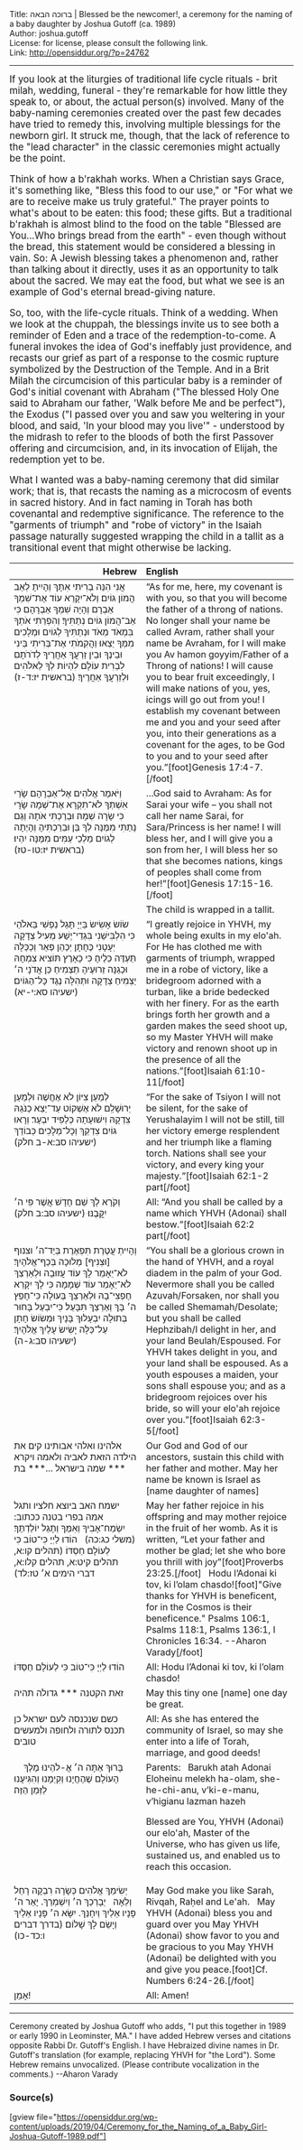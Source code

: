 <html>
<head></head>
<body>
Title: ברוכה הבאה | Blessed be the newcomer!, a ceremony for the naming of a baby daughter by Joshua Gutoff (ca. 1989)<br />
Author: joshua.gutoff<br />
License: for license, please consult the following link.<br />
Link: <a href="http://opensiddur.org/?p=24762">http://opensiddur.org/?p=24762</a>
<p />
<hr />

<div class="english" style="font-size: 1.2em;">
If you look at the liturgies of traditional life cycle rituals - brit milah, wedding, funeral - they're remarkable for how little they speak to, or about, the actual person(s) involved. Many of the baby-naming ceremonies created over the past few decades have tried to remedy this, involving multiple blessings for the newborn girl. It struck me, though, that the lack of reference to the "lead character" in the classic ceremonies might actually be the point.

Think of how a b'rakhah works. When a Christian says Grace, it's something like, "Bless this food to our use," or "For what we are to receive make us truly grateful." The prayer points to what's about to be eaten: this food; these gifts. But a traditional b'rakhah is almost blind to the food on the table "Blessed are You...Who brings bread from the earth" - even though without the bread, this statement would be considered a blessing in vain. So: A Jewish blessing takes a phenomenon and, rather than talking about it directly, uses it as an opportunity to talk about the sacred. We may eat the food, but what we see is an example of God's eternal bread-giving nature.

So, too, with the life-cycle rituals. Think of a wedding. When we look at the chuppah, the blessings invite us to see both a reminder of Eden and a trace of the redemption-to-come. A funeral invokes the idea of God's ineffably just providence, and recasts our grief as part of a response to the cosmic rupture symbolized by the Destruction of the Temple. And in a Brit Milah the circumcision of this particular baby is a reminder of God's initial covenant with Abraham ("The blessed Holy One said to Abraham our father, 'Walk before Me and be perfect"), the Exodus ("I passed over you and saw you weltering in your blood, and said, 'In your blood may you live'" - understood by the midrash to refer to the bloods of both the first Passover offering and circumcision, and, in its invocation of Elijah, the redemption yet to be.

What I wanted was a baby-naming ceremony that did similar work; that is, that recasts the naming as a microcosm of events in sacred history. And in fact naming in Torah has both covenantal and redemptive significance. The reference to the "garments of triumph" and "robe of victory" in the Isaiah passage naturally suggested wrapping the child in a tallit as a transitional event that might otherwise be lacking.
</div>

<table style="margin-left: auto;margin-right: auto;" class="draggable">
<thead><tr><th id="x" style="text-align: right;">Hebrew</th><th style="text-align: left;">English</th></tr></thead>
<tbody>
<tr><td style="vertical-align:top;" width="46%">
<div class="liturgy"><span lang="he">
אֲנִי הִנֵּה בְרִיתִי אִתָּךְ וְהָיִיתָ לְאַב הֲמוֹן גּוֹיִם׃ וְלֹא־יִקָּרֵא עוֹד אֶת־שִׁמְךָ אַבְרָם וְהָיָה שִׁמְךָ אַבְרָהָם כִּי אַב־הֲמוֹן גּוֹיִם נְתַתִּיךָ׃ וְהִפְרֵתִי אֹתְךָ בִּמְאֹד מְאֹד וּנְתַתִּיךָ לְגוֹיִם וּמְלָכִים מִמְּךָ יֵצֵאוּ׃ וַהֲקִמֹתִי אֶת־בְּרִיתִי בֵּינִי וּבֵינֶךָ וּבֵין זַרְעֲךָ אַחֲרֶיךָ לְדֹרֹתָם לִבְרִית עוֹלָם לִהְיוֹת לְךָ לֵאלֹהִים וּלְזַרְעֲךָ אַחֲרֶיךָ׃ <span class="citation">(בראשית יז:ד-ז)</span>
</span></div></td>
 
<td style="vertical-align:top;" width="53%">
<div class="english">
“As for me, here, my covenant is with you, so that you will become the father of a throng of nations. No longer shall your name be called Avram, rather shall your name be Avraham, for I will make you Av hamon goyyim/Father of a Throng of nations! I will cause you to bear fruit exceedingly, I will make nations of you, yes, icings will go out from you! I establish my covenant between me and you and your seed after you, into their generations as a covenant for the ages, to be God to you and to your seed after you.”[foot]Genesis 17:4-7.[/foot]
</div></td></tr>


<tr><td style="vertical-align:top;" width="46%">
<div class="liturgy"><span lang="he">
וַיֹּאמֶר אֱלֹהִים אֶל־אַבְרָהָם שָׂרַי אִשְׁתְּךָ לֹא־תִקְרָא אֶת־שְׁמָהּ שָׂרָי כִּי שָׂרָה שְׁמָהּ׃ וּבֵרַכְתִּי אֹתָהּ וְגַם נָתַתִּי מִמֶּנָּה לְךָ בֵּן וּבֵרַכְתִּיהָ וְהָיְתָה לְגוֹיִם מַלְכֵי עַמִּים מִמֶּנָּה יִהְיוּ׃ <span class="citation">(בראשית יז:טו-טז)</span>
</span></div></td>
 
<td style="vertical-align:top;" width="53%">
<div class="english">
…God said to Avraham: As for Sarai your wife – you shall not call her name Sarai, for Sara/Princess is her name! I will bless her, and I will give you a son from her, I will bless her so that she becomes nations, kings of peoples shall come from her!”[foot]Genesis 17:15-16.[/foot]
</div></td></tr>


<tr><td style="vertical-align:top;" width="46%">
<div class="liturgy"><span lang="he">

</span></div></td>
 
<td style="vertical-align:top;" width="53%">
<div class="english">
<span class="instruction">The child is wrapped in a tallit.</span>
</div></td></tr>


<tr><td style="vertical-align:top;" width="46%">
<div class="liturgy"><span lang="he">
שׂוֹשׂ אָשִׂישׂ בַּיְיָ תָּגֵל נַפְשִׁי בֵּאלֹהַי כִּי הִלְבִּישַׁנִי בִּגְדֵי־יֶשַׁע מְעִיל צְדָקָה יְעָטָנִי כֶּחָתָן יְכַהֵן פְּאֵר וְכַכַּלָּה תַּעְדֶּה כֵלֶיהָ׃ כִּי כָאָרֶץ תּוֹצִיא צִמְחָהּ וּכְגַנָּה זֵרוּעֶיהָ תַצְמִיחַ כֵּן אֲדֹנָי ה׳ יַצְמִיחַ צְדָקָה וּתְהִלָּה נֶגֶד כָּל־הַגּוֹיִם׃ <span class="citation">(ישעיהו סא:י-יא)</span>
</span></div></td>
 
<td style="vertical-align:top;" width="53%">
<div class="english">
“I greatly rejoice in YHVH, my whole being exults in my elo'ah. For He has clothed me with garments of triumph, wrapped me in a robe of victory, like a bridegroom adorned with a turban, like a bride bedecked with her finery. For as the earth brings forth her growth and a garden makes the seed shoot up, so my Master YHVH will make victory and renown shoot up in the presence of all the nations.”[foot]Isaiah 61:10-11[/foot]
</div></td></tr>


<tr><td style="vertical-align:top;" width="46%">
<div class="liturgy"><span lang="he">
לְמַעַן צִיּוֹן לֹא אֶחֱשֶׁה וּלְמַעַן יְרוּשָׁלִַם לֹא אֶשְׁקוֹט עַד־יֵצֵא כַנֹּגַהּ צִדְקָהּ וִישׁוּעָתָהּ כְּלַפִּיד יִבְעָר׃ וְרָאוּ גוֹיִם צִדְקֵךְ וְכָל־מְלָכִים כְּבוֹדֵךְ <span class="citation">(ישעיהו סב:א-ב חלק)</span>
</span></div></td>
 
<td style="vertical-align:top;" width="53%">
<div class="english">
“For the sake of Tsiyon I will not be silent, for the sake of Yerushalayim I will not be still, till her victory emerge resplendent and her triumph like a flaming torch. Nations shall see your victory, and every king your majesty.”[foot]Isaiah 62:1-2 part[/foot]
</div></td></tr>


<tr><td style="vertical-align:top;" width="46%">
<div class="liturgy"><span lang="he">
וְקֹרָא לָךְ שֵׁם חָדָשׁ אֲשֶׁר פִּי ה׳ יִקֳּבֶנּוּ׃ <span class="citation">(ישעיהו סב:ב חלק)</span>
</span></div></td>
 
<td style="vertical-align:top;" width="53%">
<div class="english">
<span class="instruction">All:</span> “And you shall be called by a name which YHVH (Adonai) shall bestow.”[foot]Isaiah 62:2 part[/foot]
</div></td></tr>


<tr><td style="vertical-align:top;" width="46%">
<div class="liturgy"><span lang="he">
וְהָיִיתְ עֲטֶרֶת תִּפְאֶרֶת בְּיַד־ה׳ וצנוף [וּצְנִיף] מְלוּכָה בְּכַף־אֱלֹהָיִךְ׃ לֹא־יֵאָמֵר לָךְ עוֹד עֲזוּבָה וּלְאַרְצֵךְ לֹא־יֵאָמֵר עוֹד שְׁמָמָה כִּי לָךְ יִקָּרֵא חֶפְצִי־בָהּ וּלְאַרְצֵךְ בְּעוּלָה כִּי־חָפֵץ ה׳ בָּךְ וְאַרְצֵךְ תִּבָּעֵל׃ כִּי־יִבְעַל בָּחוּר בְּתוּלָה יִבְעָלוּךְ בָּנָיִךְ וּמְשׂוֹשׂ חָתָן עַל־כַּלָּה יָשִׂישׂ עָלַיִךְ אֱלֹהָיִךְ׃ <span class="citation">(ישעיהו סב:ג-ה)</span>
</span></div></td>
 
<td style="vertical-align:top;" width="53%">
<div class="english">
“You shall be a glorious crown in the hand of YHVH, and a royal diadem in the palm of your God. Nevermore shall you be called Azuvah/Forsaken, nor shall you be called Shemamah/Desolate; but you shall be called Hephzibah/I delight in her, and your land Beulah/Espoused. For YHVH takes delight in you, and your land shall be espoused. As a youth espouses a maiden, your sons shall espouse you; and as a bridegroom rejoices over his bride, so will your elo'ah rejoice over you.”[foot]Isaiah 62:3-5[/foot]
</div></td></tr>


<tr><td style="vertical-align:top;" width="46%">
<div class="liturgy"><span lang="he">
אלהינו ואלהי אבותינו
קים את הילדה הזאת לאביה ולאמה
ויקרא שמה בישראל
...*** בת ***
</span></div></td>
 
<td style="vertical-align:top;" width="53%">
<div class="english">
Our God and God of our ancestors, 
sustain this child with her father and mother. 
May her name be known is Israel as
[name daughter of names]
</div></td></tr>


<tr><td style="vertical-align:top;" width="46%">
<div class="liturgy"><span lang="he">
ישמח האב ביוצא חלציו 
ותגל אמה בפרי בטנה
ככתוב: יִשְׂמַח־אָבִיךָ 
וְאִמֶּךָ וְתָגֵל יוֹלַדְתֶּךָ׃ <span class="citation">(משלי כג:כה)</span>
&nbsp;
הוֹדוּ לַיְיָ כִּי־טוֹב כִּי לְעוֹלָם חַסְדּוֹ׃ <span class="citation">(תהלים קו:א, תהלים קיט:א, תהלים קלו:א, דברי הימים א׳ טז:לד)</span>
</span></div></td>
 
<td style="vertical-align:top;" width="53%">
<div class="english">
May her father rejoice in his offspring 
and may mother rejoice in the fruit of her womb. 
As it is written, “Let your father and mother be glad; 
let she who bore you thrill with joy”[foot]Proverbs 23:25.[/foot]
&nbsp;
Hodu l’Adonai ki tov, ki l’olam chasdo![foot]"Give thanks for YHVH is beneficent, for in the Cosmos is their beneficence." Psalms 106:1, Psalms 118:1, Psalms 136:1, I Chronicles 16:34. --Aharon Varady[/foot]
</div></td></tr>


<tr><td style="vertical-align:top;" width="46%">
<div class="liturgy"><span lang="he">
הוֹדוּ לַיְיָ כִּי־טוֹב כִּי לְעוֹלָם חַסְדּוֹ׃
</span></div></td>
 
<td style="vertical-align:top;" width="53%">
<div class="english">
<span class="instruction">All:</span> Hodu l’Adonai ki tov, ki l’olam chasdo!
</div></td></tr>


<tr><td style="vertical-align:top;" width="46%">
<div class="liturgy"><span lang="he">
זאת הקטנה *** גדולה תהיה
</span></div></td>
 
<td style="vertical-align:top;" width="53%">
<div class="english">
May this tiny one [name] one day be great.
</div></td></tr>


<tr><td style="vertical-align:top;" width="46%">
<div class="liturgy"><span lang="he">
כשם שנכנסה לעם ישראל
כן תכנס לתורה ולחופה ולמעשים טובים
</span></div></td>
 
<td style="vertical-align:top;" width="53%">
<div class="english">
<span class="instruction">All:</span> As she has entered the community of Israel, 
so may she enter into a life of Torah, marriage, and good deeds!
</div></td></tr>


<tr><td style="vertical-align:top;" width="46%">
<div class="liturgy"><span lang="he">
&nbsp;
&nbsp;
בָּרוּךְ אַתָּה
ה׳ אֱ-לֹהֵינוּ
מֶלֶךְ הָעוֹלָם
שֶׁהֶחֱיָנוּ 
וְקִיְמָנוּ
וְהִגִּיעָנוּ לַזְּמַן הַזֶּה׃
</span></div></td>
 
<td style="vertical-align:top;" width="53%">
<div class="english">
<span class="instruction">Parents:</span>
&nbsp;
Barukh atah 
Adonai Eloheinu 
melekh ha-olam, 
she-he-chi-anu, 
v’ki-e-manu, 
v’higianu lazman hazeh

Blessed are You, 
YHVH (Adonai) our elo'ah, 
Master of the Universe, 
who has given us life, 
sustained us, 
and enabled us to reach this occasion.
</div></td></tr>


<tr><td style="vertical-align:top;" width="46%">
<div class="liturgy"><span lang="he">
יְשִׂימֵךְ אֱלֹהִים כְּשָׂרָה רִבְקָה רָחֵל וְלֵאָה
 &nbsp;
יְבָרְכֵךְ ה׳ וְיִשְׁמְרֵךְ.
יָאֵר ה׳ פָּנָיו אֵלַיִךְ וְיִחָנֵּךְ.
יִשָּׂא ה׳ פָּנָיו אֵלַיִךְ וְיָשֵׂם לָךְ שָׁלוֹם׃ <span class="citation">(בדרך דברים ו:כד-כו)</span>
</span></div></td>
 
<td style="vertical-align:top;" width="53%">
<div class="english">
May God make you like Sarah, Rivqah, Raḥel and Le'ah.
&nbsp;
May YHVH (Adonai) bless you and guard over you
May YHVH (Adonai) show favor to you and be gracious to you
May YHVH (Adonai) be delighted with you and give you peace.[foot]Cf. Numbers 6:24-26.[/foot]
</div></td></tr>


<tr><td style="vertical-align:top;" width="46%">
<div class="liturgy"><span lang="he">
אָמֵן!
</span></div></td>
 
<td style="vertical-align:top;" width="53%">
<div class="english">
<span class="instruction">All:</span> Amen!
</div></td></tr>
</tbody></table>

<hr />

Ceremony created by Joshua Gutoff who adds, "I put this together in 1989 or early 1990 in Leominster, MA." I have added Hebrew verses and citations opposite Rabbi Dr. Gutoff's English. I have Hebraized divine names in Dr. Gutoff's translation (for example, replacing YHVH for "the Lord"). Some Hebrew remains unvocalized. (Please contribute vocalization in the comments.) --Aharon Varady

<h3>Source(s)</h3>

[gview file="https://opensiddur.org/wp-content/uploads/2019/04/Ceremony_for_the_Naming_of_a_Baby_Girl-Joshua-Gutoff-1989.pdf"]
</body>
</html>